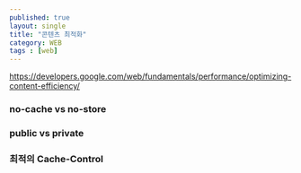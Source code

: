 ```yaml
---
published: true
layout: single
title: "콘텐츠 최적화"
category: WEB
tags : [web]
---
```


https://developers.google.com/web/fundamentals/performance/optimizing-content-efficiency/

### no-cache vs no-store

### public vs private

### 최적의 Cache-Control

